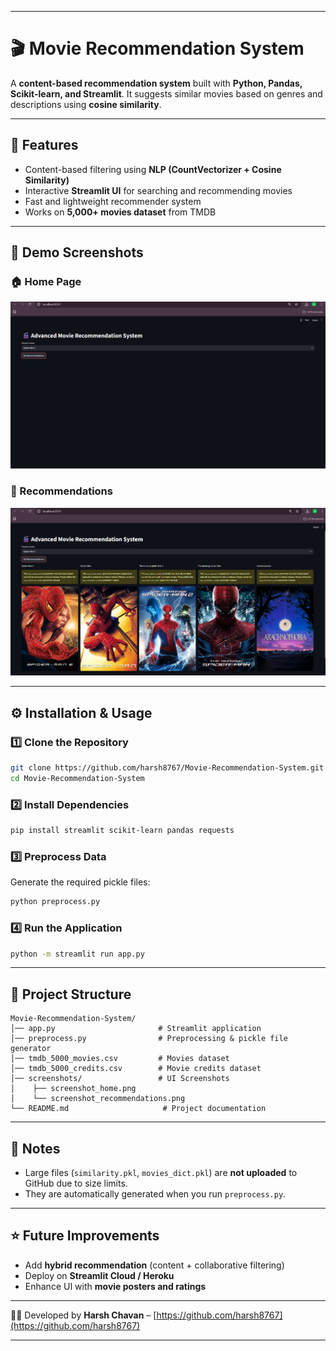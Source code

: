 

---

# 🎬 Movie Recommendation System

A **content-based recommendation system** built with **Python, Pandas, Scikit-learn, and Streamlit**.
It suggests similar movies based on genres and descriptions using **cosine similarity**.

---

## 📌 Features

* Content-based filtering using **NLP (CountVectorizer + Cosine Similarity)**
* Interactive **Streamlit UI** for searching and recommending movies
* Fast and lightweight recommender system
* Works on **5,000+ movies dataset** from TMDB

---

## 🚀 Demo Screenshots

### 🏠 Home Page

![Home Page](screenshots/screenshot_home.png)

### 🎥 Recommendations

![Recommendations](screenshots/screenshot_recommendations.png)

---

## ⚙️ Installation & Usage

### 1️⃣ Clone the Repository

```bash
git clone https://github.com/harsh8767/Movie-Recommendation-System.git
cd Movie-Recommendation-System
```

### 2️⃣ Install Dependencies

```bash
pip install streamlit scikit-learn pandas requests
```

### 3️⃣ Preprocess Data

Generate the required pickle files:

```bash
python preprocess.py
```

### 4️⃣ Run the Application

```bash
python -m streamlit run app.py
```

---

## 📂 Project Structure

```
Movie-Recommendation-System/
│── app.py                       # Streamlit application
│── preprocess.py                # Preprocessing & pickle file generator
│── tmdb_5000_movies.csv         # Movies dataset
│── tmdb_5000_credits.csv        # Movie credits dataset
│── screenshots/                 # UI Screenshots
│    ├── screenshot_home.png
│    └── screenshot_recommendations.png
└── README.md                     # Project documentation
```

---

## 📝 Notes

* Large files (`similarity.pkl`, `movies_dict.pkl`) are **not uploaded** to GitHub due to size limits.
* They are automatically generated when you run `preprocess.py`.

---

## ⭐ Future Improvements

* Add **hybrid recommendation** (content + collaborative filtering)
* Deploy on **Streamlit Cloud / Heroku**
* Enhance UI with **movie posters and ratings**

---

👨‍💻 Developed by **Harsh Chavan** – [https://github.com/harsh8767](https://github.com/harsh8767)

---

